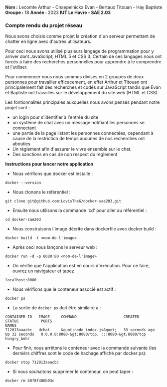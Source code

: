 **Nom :** Lecomte Arthur - Cnaepelnickx Evan - Bertaux Titouan - Hay Baptiste
**Groupe :** 18
**Année :** 2023
**IUT Le Havre - SAE 2.03**

### Compte rendu du projet réseau 


Nous avons choisis comme projet la création d'un serveur permettant de chatter en ligne avec d'autres utilisateurs.

Pour ceci nous avons utilisé plusieurs langage de programmation pour y arriver dont JavaScript, HTML 5 et CSS 3. Certain de ces langages nous ont forcés à faire des recherches personnelles pour apprendre à le comprendre et l'utiliser.

Pour commencer nous nous sommes divisés en 2 groupes de deux personnes pour travailler efficacement, en effet Arthur et Titouan ont principalement fait des recherches et codés sur JavaScript tandis que Evan et Baptiste ont travaillés sur le développement du site web (HTML et CSS).

Les fontionnalités principales auxquelles nous avons pensés pendant notre projet sont :
- un login pour s'identifier à l'entrée du site
- un système de chat avec un message notifiant les personnes se connectant
- une partie de la page listant les personnes connectées, cependant à cause de la restriction de temps aucunes de nos recherches ont abouties
- Un règlement afin d'assurer le vivre ensemble sur le chat.
- Des sanctions en cas de non respect du règlement




**Instructions pour lancer notre application**

- Nous vérifions que docker est installé :
```shell
docker --version
```

- Nous clonons le référentiel :
 ```shell
git clone git@github.com:LovisTheG/docker-sae203.git
```

- Ensuite nous utilisons la commande 'cd' pour aller au référentiel :
```shell
cd docker-sae203
```

- Nous construisons l'image décrite dans dockerfile avec docker build : 
```shell
docker build -t <nom-de-l'image> .
```

- Après ceci nous lançons le serveur web :
```shell
docker run -d -p 8080:80 <nom-de-l'image>
```

- On vérifie que l'application est en cours d'exécution. Pour ce faire, ouvrez un navigateur et tapez 
```
localhost:8080
```

- Nous vérifions que le conteneur associé est actif :
```shell
docker ps
```

- La sortie de ```docker ps``` doit être similaire à :
```shell
CONTAINER ID   IMAGE     COMMAND                     CREATED          STATUS          PORTS                                             NAMES
712013aaacbc   dchat     &quot;node index.js&quot;   33 seconds ago   Up 32 seconds   0.0.0.0:8080-&gt;8080/tcp, :::8080-&gt;8080/tcp   hungry_bohr
```

- Pour finir, nous arrêtons le conteneur avec la commande suivante (les dernièrs chiffres sont le code de hachage affiché par docker ps):
```shell
docker stop 712013aaacbc
```

- Si nous souhaitons supprimer le conteneur, on peut taper :
```shell
docker rm b8f8f406b03c
```
